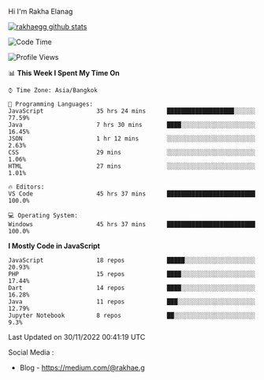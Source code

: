 Hi I'm Rakha Elanag


[![rakhaegg github stats](https://github-readme-stats.vercel.app/api?username=rakhaegg)](https://github.com/rakhaegg/rakhaegg)




<!--START_SECTION:waka-->
![Code Time](http://img.shields.io/badge/Code%20Time-1%2C043%20hrs%2057%20mins-blue)

![Profile Views](http://img.shields.io/badge/Profile%20Views-1-blue)

📊 **This Week I Spent My Time On** 

```text
⌚︎ Time Zone: Asia/Bangkok

💬 Programming Languages: 
JavaScript               35 hrs 24 mins      ███████████████████░░░░░░   77.59% 
Java                     7 hrs 30 mins       ████░░░░░░░░░░░░░░░░░░░░░   16.45% 
JSON                     1 hr 12 mins        ░░░░░░░░░░░░░░░░░░░░░░░░░   2.63% 
CSS                      29 mins             ░░░░░░░░░░░░░░░░░░░░░░░░░   1.06% 
HTML                     27 mins             ░░░░░░░░░░░░░░░░░░░░░░░░░   1.01%

🔥 Editors: 
VS Code                  45 hrs 37 mins      █████████████████████████   100.0%

💻 Operating System: 
Windows                  45 hrs 37 mins      █████████████████████████   100.0%

```

**I Mostly Code in JavaScript** 

```text
JavaScript               18 repos            █████░░░░░░░░░░░░░░░░░░░░   20.93% 
PHP                      15 repos            ████░░░░░░░░░░░░░░░░░░░░░   17.44% 
Dart                     14 repos            ████░░░░░░░░░░░░░░░░░░░░░   16.28% 
Java                     11 repos            ███░░░░░░░░░░░░░░░░░░░░░░   12.79% 
Jupyter Notebook         8 repos             ██░░░░░░░░░░░░░░░░░░░░░░░   9.3%

```



 Last Updated on 30/11/2022 00:41:19 UTC
<!--END_SECTION:waka-->

Social Media : 
- Blog - https://medium.com/@rakhae.g
